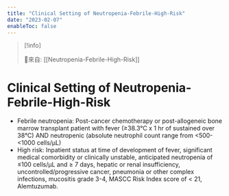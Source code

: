 ```yaml
---
title: "Clinical Setting of Neutropenia-Febrile-High-Risk"
date: "2023-02-07"
enableToc: false
---
```


> [!info] 
> 
> 🌱來自: [[Neutropenia-Febrile-High-Risk]]

# Clinical Setting of Neutropenia-Febrile-High-Risk

*   Febrile neutropenia: Post-cancer chemotherapy or post-allogeneic bone marrow transplant patient with fever (≥38.3°C x 1 hr of sustained over 38°C) AND neutropenic (absolute neutrophil count range from <500-<1000 cells/μL)
*   High risk: Inpatient status at time of development of fever, significant medical comorbidity or clinically unstable, anticipated neutropenia of ≤100 cells/μL and ≥ 7 days, hepatic or renal insufficiency, uncontrolled/progressive cancer, pneumonia or other complex infections, mucositis grade 3-4, MASCC Risk Index score of < 21, Alemtuzumab.

